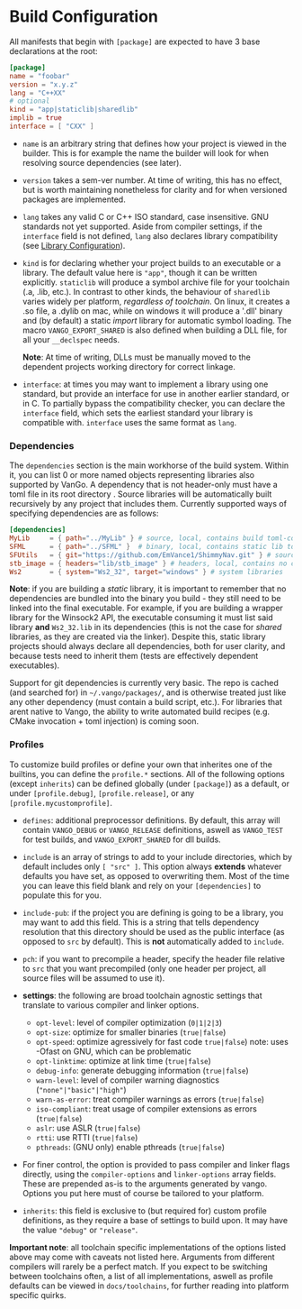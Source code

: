 # Build Configuration
All manifests that begin with `[package]` are expected to have 3 base declarations at the root:
```toml
[package]
name = "foobar"
version = "x.y.z"
lang = "C++XX"
# optional
kind = "app|staticlib|sharedlib"
implib = true
interface = [ "CXX" ]
```
- `name` is an arbitrary string that defines how your project is viewed in the builder. This is for example the name the builder will look for when resolving source dependencies (see later).
- `version` takes a sem-ver number. At time of writing, this has no effect, but is worth maintaining nonetheless for clarity and for when versioned packages are implemented.
- `lang` takes any valid C or C++ ISO standard, case insensitive. GNU standards not yet supported. Aside from compiler settings, if the `interface` field is not defined, `lang` also declares library compatibility (see [Library Configuration](libraries.md)).
- `kind` is for declaring whether your project builds to an executable or a library. The default value here is `"app"`, though it can be written explicitly. `staticlib` will produce a symbol archive file for your toolchain (.a, .lib, etc.). In contrast to other kinds, the behaviour of `sharedlib` varies widely per platform, *regardless of toolchain*. On linux, it creates a .so file, a .dylib on mac, while on windows it will produce a '.dll' binary and (by default) a static *import* library for automatic symbol loading. The macro `VANGO_EXPORT_SHARED` is also defined when building a DLL file, for all your `__declspec` needs.

    **Note**: At time of writing, DLLs must be manually moved to the dependent projects working directory for correct linkage.

- `interface`: at times you may want to implement a library using one standard, but provide an interface for use in another earlier standard, or in C. To partially bypass the compatibility checker, you can declare the `interface` field, which sets the earliest standard your library is compatible with. `interface` uses the same format as `lang`.

### Dependencies
The `dependencies` section is the main workhorse of the build system. Within it, you can list 0 or more named objects representing libraries also supported by VanGo. A dependency that is not header-only must have a toml file in its root directory . Source libraries will be automatically built recursively by any project that includes them. Currently supported ways of specifying dependencies are as follows:
```toml
[dependencies]
MyLib     = { path="../MyLib" } # source, local, contains build toml-config
SFML      = { path="../SFML" }  # binary, local, contains static lib toml-config
SFUtils   = { git="https://github.com/EmVance1/ShimmyNav.git" } # source, remote, contains build toml-config
stb_image = { headers="lib/stb_image" } # headers, local, contains no config
Ws2       = { system="Ws2_32", target="windows" } # system libraries
```
**Note**: if you are building a *static* library, it is important to remember that no dependencies are bundled into the binary you build - they still need to be linked into the final executable. For example, if you are building a wrapper library for the Winsock2 API, the executable consuming it must list said library **and** `Ws2_32.lib` in its dependencies (this is not the case for *shared* libraries, as they are created via the linker). Despite this, static library projects should always declare all dependencies, both for user clarity, and because tests need to inherit them (tests are effectively dependent executables).

Support for git dependencies is currently very basic. The repo is cached (and searched for) in `~/.vango/packages/`, and is otherwise treated just like any other dependency (must contain a build script, etc.). For libraries that arent native to Vango, the ability to write automated build recipes (e.g. CMake invocation + toml injection) is coming soon.

### Profiles
To customize build profiles or define your own that inherites one of the builtins, you can define the `profile.*` sections. All of the following options (except `inherits`) can be defined globally (under `[package]`) as a default, or under `[profile.debug]`, `[profile.release]`, or any `[profile.mycustomprofile]`.

- `defines`: additional preprocessor definitions. By default, this array will contain `VANGO_DEBUG` or `VANGO_RELEASE` definitions, aswell as `VANGO_TEST` for test builds, and `VANGO_EXPORT_SHARED` for dll builds.
- `include` is an array of strings to add to your include directories, which by default includes only `[ "src" ]`. This option always **extends** whatever defaults you have set, as opposed to overwriting them. Most of the time you can leave this field blank and rely on your `[dependencies]` to populate this for you.
- `include-pub`: if the project you are defining is going to be a library, you may want to add this field. This is a string that tells dependency resolution that this directory should be used as the public interface (as opposed to `src` by default). This is **not** automatically added to `include`.
- `pch`: if you want to precompile a header, specify the header file relative to `src` that you want precompiled (only one header per project, all source files will be assumed to use it).
- **settings**: the following are broad toolchain agnostic settings that translate to various compiler and linker options.
    * `opt-level`: level of compiler optimization (`0|1|2|3`)
    * `opt-size`: optimize for smaller binaries (`true|false`)
    * `opt-speed`: optimize agressively for fast code `true|false`) note: uses -Ofast on GNU, which can be problematic
    * `opt-linktime`: optimize at link time (`true|false`)
    * `debug-info`: generate debugging information (`true|false`)
    * `warn-level`: level of compiler warning diagnostics (`"none"|"basic"|"high"`)
    * `warn-as-error`: treat compiler warnings as errors (`true|false`)
    * `iso-compliant`: treat usage of compiler extensions as errors (`true|false`)
    * `aslr`: use ASLR (`true|false`)
    * `rtti`: use RTTI (`true|false`)
    * `pthreads`: (GNU only) enable pthreads (`true|false`)

- For finer control, the option is provided to pass compiler and linker flags directly, using the `compiler-options` and `linker-options` array fields. These are prepended as-is to the arguments generated by vango. Options you put here must of course be tailored to your platform.
- `inherits`: this field is exclusive to (but required for) custom profile definitions, as they require a base of settings to build upon. It may have the value `"debug"` or `"release"`.

**Important note**: all toolchain specific implementations of the options listed above may come with caveats not listed here. Arguments from different compilers will rarely be a perfect match. If you expect to be switching between toolchains often, a list of all implementations, aswell as profile defaults can be viewed in `docs/toolchains`, for further reading into platform specific quirks.

